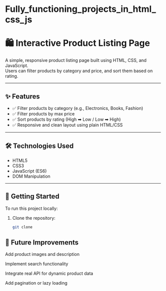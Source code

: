 # Fully_functioning_projects_in_html_css_js

# 🛍️ Interactive Product Listing Page

A simple, responsive product listing page built using HTML, CSS, and JavaScript.  
Users can filter products by category and price, and sort them based on rating.

---

## ✨ Features

- ✅ Filter products by category (e.g., Electronics, Books, Fashion)
- ✅ Filter products by max price
- ✅ Sort products by rating (High ➡ Low / Low ➡ High)
- ✅ Responsive and clean layout using plain HTML/CSS

---

## 🛠️ Technologies Used

- HTML5  
- CSS3  
- JavaScript (ES6)  
- DOM Manipulation

---


## 🚀 Getting Started

To run this project locally:

1. Clone the repository:
   ```bash
   git clone

## 📌 Future Improvements

Add product images and description

Implement search functionality

Integrate real API for dynamic product data

Add pagination or lazy loading
